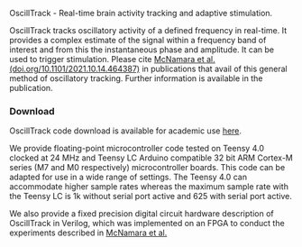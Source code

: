 OscillTrack - Real-time brain activity tracking and adaptive stimulation.

OscillTrack tracks oscillatory activity of a defined frequency in real-time. It provides a complex estimate of the signal within a frequency band of interest and from this the instantaneous phase and amplitude. It can be used to trigger stimulation. Please cite [McNamara et al. (doi.org/10.1101/2021.10.14.464387)](https://doi.org/10.1101/2021.10.14.464387) in publications that avail of this general method of oscillatory tracking. Further information is available in the publication.

### Download

OscillTrack code download is available for academic use [here](https://process.innovation.ox.ac.uk/software/p/15929/oscilltrack-academic/1).

We provide floating-point microcontroller code tested on Teensy 4.0 clocked at 24 MHz and Teensy LC Arduino compatible 32 bit ARM Cortex-M series (M7 and M0 respectively) microcontroller boards. This code can be adapted for use in a wide range of settings.  The Teensy 4.0 can accommodate higher sample rates whereas the maximum sample rate with the Teensy LC is 1k without serial port active and 625 with serial port active.

We also provide a fixed precision digital circuit hardware description of OscillTrack in Verilog, which was implemented on an FPGA to conduct the experiments described in [McNamara et al.](https://doi.org/10.1101/2021.10.14.464387)
